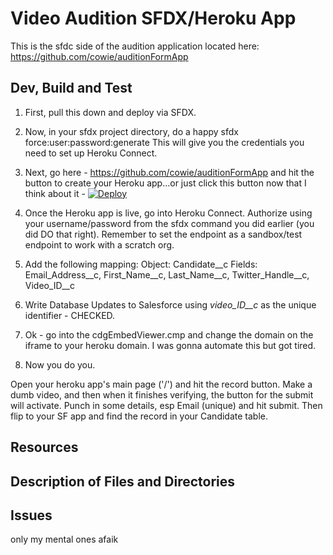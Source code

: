 # Video Audition SFDX/Heroku App



This is the sfdc side of the audition application located here: https://github.com/cowie/auditionFormApp 

## Dev, Build and Test

1) First, pull this down and deploy via SFDX.

2) Now, in your sfdx project directory, do a happy 
sfdx force:user:password:generate 
This will give you the credentials you need to set up Heroku Connect.


3) Next, go here - https://github.com/cowie/auditionFormApp and hit the button to create your Heroku app...or just click this button now that I think about it - [![Deploy](https://www.herokucdn.com/deploy/button.png)](https://heroku.com/deploy?template=https://github.com/cowie/auditionFormApp)


4) Once the Heroku app is live, go into Heroku Connect. Authorize using your username/password from the sfdx command you did earlier (you did DO that right). Remember to set the endpoint as a sandbox/test endpoint to work with a scratch org. 
5) Add the following mapping:
Object: Candidate__c
Fields: Email_Address__c, First_Name__c, Last_Name__c, Twitter_Handle__c, Video_ID__c

6) Write Database Updates to Salesforce using *video_ID__c* as the unique identifier - CHECKED.

7) Ok - go into the cdgEmbedViewer.cmp and change the domain on the iframe to your heroku domain. I was gonna automate this but got tired.

8) Now you do you.
 
Open your heroku app's main page ('/') and hit the record button. Make a dumb video, and then when it finishes verifying, the button for the submit will activate. Punch in some details, esp Email (unique) and hit submit. Then flip to your SF app and find the record in your Candidate table.


## Resources


## Description of Files and Directories


## Issues

only my mental ones afaik

